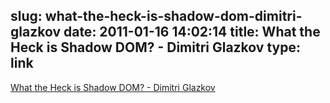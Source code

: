 slug: what-the-heck-is-shadow-dom-dimitri-glazkov
date: 2011-01-16 14:02:14
title: What the Heck is Shadow DOM? - Dimitri Glazkov
type: link
---

[What the Heck is Shadow DOM? - Dimitri Glazkov](http://glazkov.com/2011/01/14/what-the-heck-is-shadow-dom/)
